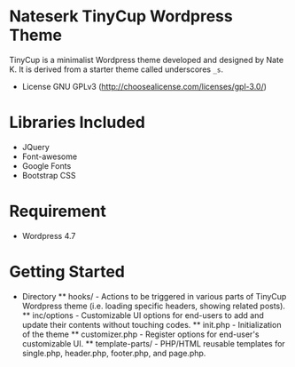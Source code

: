 Nateserk TinyCup Wordpress Theme
===

TinyCup is a minimalist Wordpress theme developed and designed by Nate K.
It is derived from a starter theme called underscores `_s`.

* License GNU GPLv3 (http://choosealicense.com/licenses/gpl-3.0/)

Libraries Included
===
* JQuery
* Font-awesome
* Google Fonts
* Bootstrap CSS

Requirement
===
* Wordpress 4.7

Getting Started
===

* Directory
** hooks/ - Actions to be triggered in various parts of TinyCup Wordpress theme (i.e. loading specific headers, showing related posts).
** inc/options - Customizable UI options for end-users to add and update their contents without touching codes.
** init.php - Initialization of the theme
** customizer.php - Register options for end-user's customizable UI.
** template-parts/ - PHP/HTML reusable templates for single.php, header.php, footer.php, and page.php.
